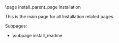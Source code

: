 \page install_parent_page Installation

This is the main page for all Installation related pages.

Subpages:
- \subpage install_readme
